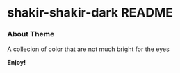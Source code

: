 # shakir-shakir-dark README
### About Theme
A collecion of color that are not much bright for the eyes


**Enjoy!**
